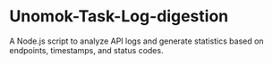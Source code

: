 # Unomok-Task-Log-digestion
A Node.js script to analyze API logs and generate statistics based on endpoints, timestamps, and status codes.
